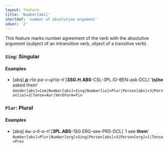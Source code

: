 ```yaml
---
layout: feature
title: 'Number[abs]'
shortdef: 'number of absolutive argument'
udver: '2'
---
```


This feature marks number agreement of the verb with the absolutive argument (subject of an intransitive verb, object of a transitive verb).

### <a name="Sing">`Sing`</a>: Singular

#### Examples

* [abq] _<b>д</b>-гIа-ра-з-цIгIа-тI_ [<b>3SG.H.ABS</b>-CSL-3PL.IO-BEN-ask-DCL] ‘<b>(s)he</b> asked them’ `Gender[abs]=Com|Number[abs]=Sing|Number[io]=Plur|Person[abs]=3|Person[io]=3|Tense=Aor|VerbForm=Fin`

### <a name="Plur">`Plur`</a>: Plural

#### Examples

* [abq] _йы-з-б-и-тI_ [<b>3PL.ABS</b>-1SG.ERG-see-PRS-DCL] ‘I see <b>them</b>’ `Number[abs]=Plur|Number[erg]=Sing|Person[abs]=3|Person[erg]=1|Tense=Pres`
<!-- Interlanguage links updated Po 6. listopadu 2023, 21:41:54 CET -->
